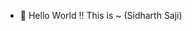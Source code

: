 - 👋 Hello World !! This is ~ (Sidharth Saji) 


<!---
Sidharth-Saji/Sidharth-Saji is a ✨ special ✨ repository because its `README.md` (this file) appears on your GitHub profile.
You can click the Preview link to take a look at your changes.
--->
